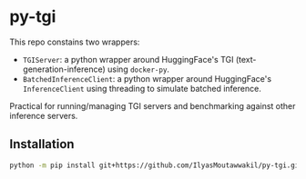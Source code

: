 # py-tgi

This repo constains two wrappers:

- `TGIServer`: a python wrapper around HuggingFace's TGI (text-generation-inference) using `docker-py`.
- `BatchedInferenceClient`: a python wrapper around HuggingFace's `InferenceClient` using threading to simulate batched inference.

Practical for running/managing TGI servers and benchmarking against other inference servers.

## Installation

```bash
python -m pip install git+https://github.com/IlyasMoutawwakil/py-tgi.git
```
